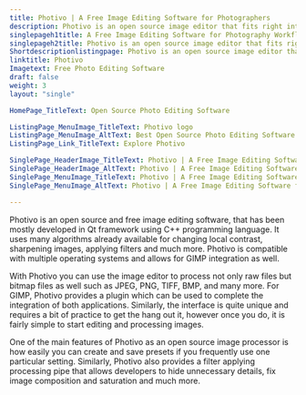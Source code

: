 ```yaml
---
title: Photivo | A Free Image Editing Software for Photographers
description: Photivo is an open source image editor that fits right into the photography workflow. It provides developers with many image processing and manipulation tools.
singlepageh1title: A Free Image Editing Software for Photography Workflow
singlepageh2title: Photivo is an open source image editor that fits right into the photography workflow. It provides developers with many image processing and manipulation tools.
Shortdescriptionlistingpage: Photivo is an open source image editor that fits right into the photography workflow. It provides developers with many image processing and manipulation tools.
linktitle: Photivo
Imagetext: Free Photo Editing Software
draft: false
weight: 3
layout: "single"

HomePage_TitleText: Open Source Photo Editing Software

ListingPage_MenuImage_TitleText: Photivo logo
ListingPage_MenuImage_AltText: Best Open Source Photo Editing Software
ListingPage_Link_TitleText: Explore Photivo

SinglePage_HeaderImage_TitleText: Photivo | A Free Image Editing Software for Photographers
SinglePage_HeaderImage_AltText: Photivo | A Free Image Editing Software for Photographers
SinglePage_MenuImage_TitleText: Photivo | A Free Image Editing Software for Photographers
SinglePage_MenuImage_AltText: Photivo | A Free Image Editing Software for Photographers

---
```


Photivo is an open source and free image editing software, that has been mostly developed in Qt framework using C++ programming language. It uses many algorithms already available for changing local contrast, sharpening images, applying filters and much more. Photivo is compatible with multiple operating systems and allows for GIMP integration as well.

With Photivo you can use the image editor to process not only raw files but bitmap files as well such as JPEG, PNG, TIFF, BMP, and many more. For GIMP, Photivo provides a plugin which can be used to complete the integration of both applications. Similarly, the interface is quite unique and requires a bit of practice to get the hang out it, however once you do, it is fairly simple to start editing and processing images.

One of the main features of Photivo as an open source image processor is how easily you can create and save presets if you frequently use one particular setting. Similarly, Photivo also provides a filter applying processing pipe that allows developers to hide unnecessary details, fix image composition and saturation and much more.